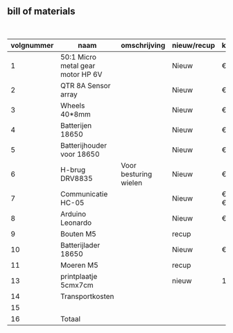 ## bill of materials
<br />

|volgnummer|naam|omschrijving|nieuw/recup|kostprijs/stuk|aantal|subtotaal|
|----------|----|------------|-----------|--------------|------|---------|
|         1| 50:1 Micro metal gear motor HP 6V  |          |   Nieuw    |         €20,41     |  2   |   €40,82     |
|         2| QTR 8A Sensor array   |            |   Nieuw        |   €10,18           | 2     |   €20,36      |
|         3| Wheels 40*8mm  |            |    Nieuw       |     €5,06         |   2   |   €10,12      |
|         4| Batterijen 18650  |            |    Nieuw       |    €15,09          |  6    |   €15,09      |
|         5| Batterijhouder voor 18650  |         |   Nieuw        |  €5,39     |  1    |   €5,39      |
|         6| H-brug  DRV8835 |     Voor besturing wielen       |  Nieuw         | €14,27    |  1    |  €14,27     |
|         7| Communicatie HC-05  |    |   Nieuw        | €6,99 + €2,25  |  1    |  €9,25     |
|         8| Arduino Leonardo |        |   Nieuw        | €25,52  |   1   |   €25,52   |
|         9| Bouten M5   |            |    recup       |              |  1    |         |
|         10| Batterijlader 18650   |            |  Nieuw    |   €15,02     |  1   | €15,02        |
|         11| Moeren M5   |            |   recup    |        | 1     |       |
|         13| printplaatje 5cmx7cm  |            |     nieuw      |   1     |   1  |   €0.99 |
|         14| Transportkosten   |            |           |        |      |   €36,00      |
|         15|    |            |           |              |      |         |
|         16| Totaal   |            |           |              |      |   €176,65     |
